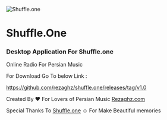 ![Shuffle.one](http://s9.picofile.com/file/8358151776/1500x500.jpg)
# Shuffle.One

### Desktop Application For Shuffle.one

Online Radio For Persian Music 



For Download Go To below Link :

https://github.com/rezaghz/shuffle.one/releases/tag/v1.0


Created By :heart: For Lovers of Persian Music 
[Rezaghz.com](http://rezaghz.com)

Special Thanks To [Shuffle.one](http://shuffle.one) :relaxed: For Make Beautiful memories

